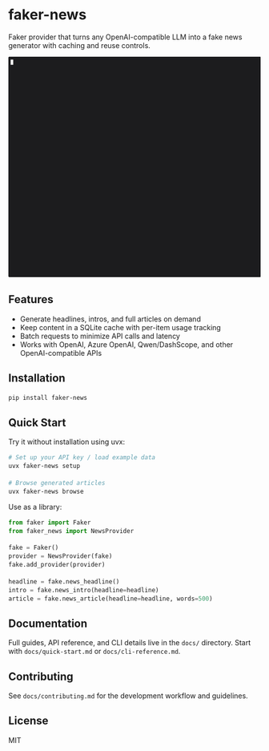 # faker-news

Faker provider that turns any OpenAI-compatible LLM into a fake news generator with caching and reuse controls.

![Demo](demo-small.gif)

## Features
- Generate headlines, intros, and full articles on demand
- Keep content in a SQLite cache with per-item usage tracking
- Batch requests to minimize API calls and latency
- Works with OpenAI, Azure OpenAI, Qwen/DashScope, and other OpenAI-compatible APIs

## Installation
```bash
pip install faker-news
```

## Quick Start

Try it without installation using uvx:
```bash
# Set up your API key / load example data
uvx faker-news setup

# Browse generated articles
uvx faker-news browse
```

Use as a library:
```python
from faker import Faker
from faker_news import NewsProvider

fake = Faker()
provider = NewsProvider(fake)
fake.add_provider(provider)

headline = fake.news_headline()
intro = fake.news_intro(headline=headline)
article = fake.news_article(headline=headline, words=500)
```

## Documentation
Full guides, API reference, and CLI details live in the `docs/` directory. Start with `docs/quick-start.md` or `docs/cli-reference.md`.

## Contributing
See `docs/contributing.md` for the development workflow and guidelines.

## License
MIT
